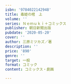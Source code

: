 ```yaml
---
isbn: '9784022142948'
title: 毒姫の棺　上
volume: ''
series: Ｎｅｍｕｋｉ＋コミックス
publisher: 朝日新聞出版
pubdate: '2020-05-20'
cover: ''
author: 三原ミツカズ／著
description: ''
price: '890'
genre: ''
target: 一般
format: コミック
content: コミックス・劇画

---
```

